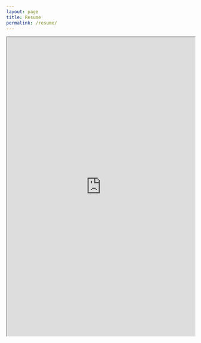 ```yaml
---
layout: page
title: Resume
permalink: /resume/
---
```


<iframe src="https://drive.google.com/file/d/1ybYa27pe19oIPnFDztUJVHJi-zVKpG7V/preview" width="100%" height="800px" allowfullscreen></iframe>
<!-- https://drive.google.com/file/d/1ybYa27pe19oIPnFDztUJVHJi-zVKpG7V/view?usp=sharing -->